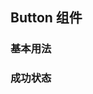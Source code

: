 <script setup>
    import demo1 from './demo1.vue'
    import demo2 from './demo2.vue'
    import preview from '@/components/preview.vue'
</script>
## Button 组件

### 基本用法
<demo1/>
<preview comName="vue3/button" demoName="demo1"/>

### 成功状态
<demo2/>
<preview comName="vue3/button" demoName="demo2"/>